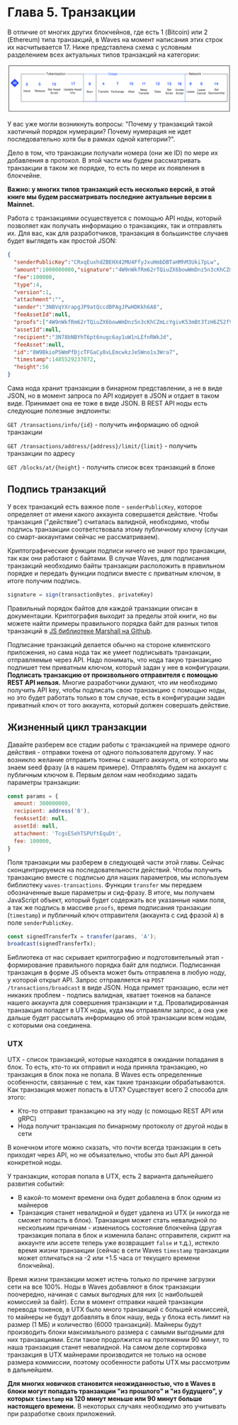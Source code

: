 # Глава 5. Транзакции

В отличие от многих других блокчейнов, где есть 1 (Bitcoin) или 2 (Ethereum) типа транзакций, в Waves на момент написания этих строк их насчитывается 17. Ниже представлена схема с условным разделением всех актуальных типов транзакций на категории:

![Waves transaction types](../../assets/5-1-1-transaction-types.png "Waves Transaction Types")

У вас уже могли возникнуть вопросы: "Почему у транзакций такой хаотичный порядок нумерации? Почему нумерация не идет последовательно хотя бы в рамках одной категории?".

Дело в том, что транзакции получали номера (они же ID) по мере их добавления в протокол. В этой части мы будем рассматривать транзакции в таком же порядке, то есть по мере их появления в блокчейне.

**Важно: у многих типов транзакций есть несколько версий, в этой книге мы будем рассматривать последние актуальные версии в Mainnet.**

Работа с транзакциями осуществуется с помощью API ноды, который позволяет как получать информацию о транзакциях, так и отправлять их. Для вас, как для разработчиков, транзакция в большинстве случаев будет выглядеть как простой JSON:

```json
{
  "senderPublicKey":"CRxqEuxhdZBEHX42MU4FfyJxuHmbDBTaHMhM3Uki7pLw",
  "amount":1000000000,"signature":"4W9nWkfRm62rTQiuZX6bowWmDnz5n3cKhCZmLcYgivK53mBt3TzH6Z52fV6fXPSZn5bZc97rNo76usnNEoQcTHaq",
  "fee":100000,
  "type":4,
  "version":1,
  "attachment":"",
  "sender":"3NBVqYXrapgJP9atQccdBPAgJPwHDKkh6A8",
  "feeAssetId":null,
  "proofs":["4W9nWkfRm62rTQiuZX6bowWmDnz5n3cKhCZmLcYgivK53mBt3TzH6Z52fV6fXPSZn5bZc97rNo76usnNEoQcTHaq"],
  "assetId":null,
  "recipient":"3N78bNBYhT6pt6nugc6ay1uW1nLEfnRWkJd",
  "feeAsset":null,
  "id":"8W9BkioPSWmPfDjcTFGaCy8vLEmcwkzJeSWno1s3Wra7",
  "timestamp":1485529237072,
  "height":56
}
```

Сама нода хранит транзакции в бинарном представлении, а не в виде JSON, но в момент запроса по API кодирует в JSON и отдает в таком виде. Принимает она ее тоже в виде JSON. В REST API ноды есть следующие полезные эндпоинты:

`GET /transactions/info/{id}` - получить информацию об одной транзакции

`GET /transactions/address/{address}/limit/{limit}` - получить транзакции по адресу

`GET /blocks/at/{height}` - получить список всех транзакций в блоке

## Подпись транзакций

У всех транзакций есть важное поле - `senderPublicKey`, которое определяет от имени какого аккаунта совершается действие. Чтобы транзакция ("действие") считалась валидной, необходимо, чтобы подпись транзакции соответствовала этому публичному ключу (случаи со смарт-аккаунтами сейчас не рассматриваем).

Криптографические функции подписи ничего не знают про транзакции, так как они работают с байтами. В случае Waves, для подписания транзакций необходимо байты транзакции расположить в правильном порядке и передать функции подписи вместе с приватным ключом, в итоге получим подпись.

```js
signature = sign(transactionBytes, privateKey)
```

Правильный порядок байтов для каждой транзакции описан в документации. Криптография выходит за пределы этой книги, но вы можете найти примеры правильного порядка байт для разных типов транзакций в [JS библиотеке Marshall на Github](https://github.com/wavesplatform/marshall).

Подписание транзакций делается обычно на стороне клиентского приложения, но сама нода так же умеет подписывать транзакции, отправляемые через API. Надо понимать, что нода такую транзакцию подпишет тем приватным ключом, который задан у нее в конфигурации. **Подписать транзакцию от произвольного отправителя с помощью REST API нельзя.** Многие разработчики думают, что им необходимо получить API key, чтобы подписать свою транзакцию с помощью ноды, но это будет работать только в том случае, есть в конфигурации задан приватный ключ от того аккаунта, который должен совершать действие.

## Жизненный цикл транзакции

Давайте разберем все стадии работы с транзакцией на примере одного действия - отправки токена от одного пользователя другому. У нас возникло желание отправить токены с нашего аккаунта, от которого мы знаем seed фразу (`A` в нашем примере). Отправлять будем на аккаунт с публичным ключом `B`. Первым делом нам необходимо задать параметры транзакции:

```js
const params = {
  amount: 300000000,
  recipient: address('B'),
  feeAssetId: null,
  assetId: null,
  attachment: 'TcgsE5ehTSPUftEquDt',
  fee: 100000,
}
```

Поля транзакции мы разберем в следующей части этой главы. Сейчас сконцентрируемся на последовательности действий. Чтобы получить транзакцию вместе с подписью для наших параметров, мы используем библиотеку `waves-transactions`. Функции `transfer` мы передаем обозначенные выше параметры и сид-фразу. В итоге, мы получаем JavaScript объект, который будет содержать все указанные нами поля, а так же подпись в массиве `proofs`, время подписания транзакции (`timestamp`) и публичный ключ отправителя (аккаунта с сид фразой `A`) в поле `senderPublicKey`.

```js
const signedTransferTx = transfer(params, 'A');
broadcast(signedTransferTx);
```

Библиотека от нас скрывает криптографию и подготовительный этап - формирование правильного порядка байт для подписи. Подписанная транзакция в форме JS объекта может быть отправлена в любую ноду, у которой открыт API. Запрос отправляется на `POST /transactions/broadcast` в виде JSON. Нода примет транзацию, если нет никаких проблем - подпись валидная, хватает токенов на балансе нашего аккаунта для совершения транзакции и т.д. Провалидированная транзакция попадет в UTX ноды, куда мы отправляли запрос, а она уже дальше будет рассылать информацию об этой транзакции всем нодам, с которыми она соединена.

### UTX

UTX - список транзакций, которые находятся в ожидании попадания в блок. То есть, кто-то их отправил и нода приняла транзакцию, но транзакция в блок пока не попала. В Waves есть определенные особенности, связанные с тем, как такие транзакции обрабатываются. Как транзакция может попасть в UTX? Существует всего 2 способа для этого:

- Кто-то отправит транзакцию на эту ноду (c помощью REST API или gRPC)
- Нода получит транзакция по бинарному протоколу от другой ноды в сети

В конечном итоге можно сказать, что почти всегда транзакции в сеть приходят через API, но не объязательно, чтобы это был API данной конкретной ноды.

У транзакции, которая попала в UTX, есть 2 варианта дальнейшего развития событий:

- В какой-то момент времени она будет добавлена в блок одним из майнеров
- Транзакция станет невалидной и будет удалена из UTX (и никогда не сможет попасть в блок). Транзакция может стать невалидной по нескольким причинам - изменилось состояние блокчейна (другая транзакция попала в блок и изменила баланс отправителя, скрипт на аккаунте или ассете теперь уже возвращает `false` и т.д.), истекло время жизни транзакции (сейчас в сети Waves `timestamp` транзакции может отличаться на -2 или +1.5 часа от текущего времени блокчейна).

Время жизни транзакции может истечь только по причине загрузки сети на все 100%. Ноды в Waves добавляют в блок транзакции поочередно, начиная с самых выгодных для них (с наибольшей комиссией за байт). Если в момент отправки нашей транзакции перевода токенов, в UTX было много транзакций с большей комиссией, то майнеры не будут добавлять в блок нашу, ведь у блока есть лимит на размер (1 МБ) и количество (6000 транзакций). Майнеры будут производить блоки максимального размера с самыми выгодными для них транзакциями. Если такое продолжится на протяжении 90 минут, то наша транзакция станет невалидной. На самом деле сортировка транзакция в UTX майнерами производится не только на основе размера коммиссии, поэтому особенности работы UTX мы рассмотрим в дальнейшем.

**Для многих новичков становится неожиданностью, что в Waves в блоки могут попадать транзакции "из прошлого" и "из будущего", у которых `timestamp` на 120 минут меньше или 90 минут больше настоящего времени.** В некоторых случаях необходимо это учитывать при разработке своих приложений.
